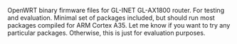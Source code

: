 OpenWRT binary firmware files for GL-INET GL-AX1800 router.
For testing and evaluation.
Minimal set of packages included, but should run most packages compiled for ARM Cortex A35.
Let me know if you want to try any particular packages.
Otherwise, this is just for evaluation purposes.
